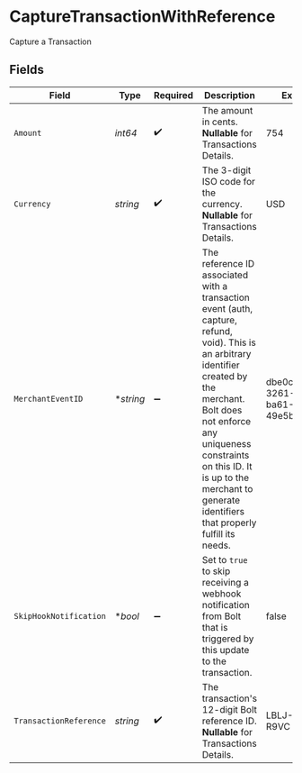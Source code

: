 # CaptureTransactionWithReference

Capture a Transaction


## Fields

| Field                                                                                                                                                                                                                                                                                       | Type                                                                                                                                                                                                                                                                                        | Required                                                                                                                                                                                                                                                                                    | Description                                                                                                                                                                                                                                                                                 | Example                                                                                                                                                                                                                                                                                     |
| ------------------------------------------------------------------------------------------------------------------------------------------------------------------------------------------------------------------------------------------------------------------------------------------- | ------------------------------------------------------------------------------------------------------------------------------------------------------------------------------------------------------------------------------------------------------------------------------------------- | ------------------------------------------------------------------------------------------------------------------------------------------------------------------------------------------------------------------------------------------------------------------------------------------- | ------------------------------------------------------------------------------------------------------------------------------------------------------------------------------------------------------------------------------------------------------------------------------------------- | ------------------------------------------------------------------------------------------------------------------------------------------------------------------------------------------------------------------------------------------------------------------------------------------- |
| `Amount`                                                                                                                                                                                                                                                                                    | *int64*                                                                                                                                                                                                                                                                                     | :heavy_check_mark:                                                                                                                                                                                                                                                                          | The amount in cents. **Nullable** for Transactions Details.                                                                                                                                                                                                                                 | 754                                                                                                                                                                                                                                                                                         |
| `Currency`                                                                                                                                                                                                                                                                                  | *string*                                                                                                                                                                                                                                                                                    | :heavy_check_mark:                                                                                                                                                                                                                                                                          | The 3-digit ISO code for the currency. **Nullable** for Transactions Details.                                                                                                                                                                                                               | USD                                                                                                                                                                                                                                                                                         |
| `MerchantEventID`                                                                                                                                                                                                                                                                           | **string*                                                                                                                                                                                                                                                                                   | :heavy_minus_sign:                                                                                                                                                                                                                                                                          | The reference ID associated with a transaction event (auth, capture, refund, void). This is an arbitrary identifier created by the merchant. Bolt does not enforce any uniqueness constraints on this ID. It is up to the merchant to generate identifiers that properly fulfill its needs. | dbe0cd5d-3261-41d9-ba61-49e5b9d07567                                                                                                                                                                                                                                                        |
| `SkipHookNotification`                                                                                                                                                                                                                                                                      | **bool*                                                                                                                                                                                                                                                                                     | :heavy_minus_sign:                                                                                                                                                                                                                                                                          | Set to `true` to skip receiving a webhook notification from Bolt that is triggered by this update to the transaction.                                                                                                                                                                       | false                                                                                                                                                                                                                                                                                       |
| `TransactionReference`                                                                                                                                                                                                                                                                      | *string*                                                                                                                                                                                                                                                                                    | :heavy_check_mark:                                                                                                                                                                                                                                                                          | The transaction's 12-digit Bolt reference ID. **Nullable** for Transactions Details.                                                                                                                                                                                                        | LBLJ-TWW7-R9VC                                                                                                                                                                                                                                                                              |